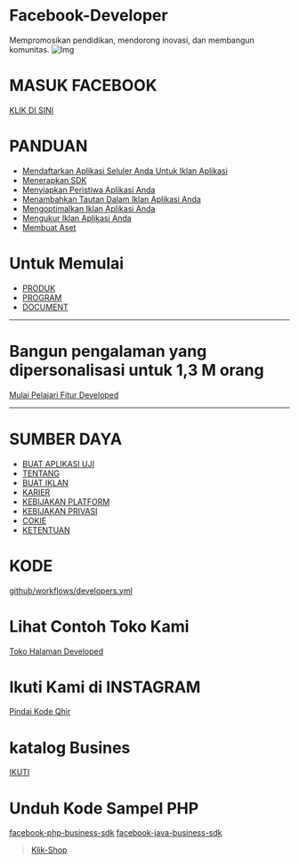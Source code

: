 # Facebook-Developer
Mempromosikan pendidikan, mendorong inovasi, dan membangun komunitas.
 ![Img](https://github.com/Buat-Halaman-Bisnis-Kamu/Facebook-Developer/blob/master/Screenshot_2020-06-19-11-44-56.jpg)

# MASUK FACEBOOK

[KLIK DI SINI](https://npm.pkg.github.com/m.facebook.com/login.php?next=https%3A%2F%2Fdevelopers.facebook.com%2Fapps%2F572531576767979%2F&refsrc=https%3A%2F%2Fweb.facebook.com%2Flogin.php&_rdr)

<div class="fb-like" data-href="https://facebook.com/klikshop01" data-width="10" data-layout="button" data-action="like" data-size="small" data-share="true"></div>

# PANDUAN
- [Mendaftarkan Aplikasi Seluler Anda Untuk Iklan Aplikasi](https://developers.facebook.com/docs/app-ads/app-setup)
- [Menerapkan SDK](https://developers.facebook.com/docs/app-ads/sdk-setup)
- [Menyiapkan Peristiwa Aplikasi Anda](https://developers.facebook.com/docs/app-ads/app-event-setup)
- [Menambahkan Tautan Dalam Iklan Aplikasi Anda](https://developers.facebook.com/docs/app-ads/deep-linking)
- [Mengoptimalkan Iklan Aplikasi Anda](https://developers.facebook.com/docs/app-ads/optimizing-your-app-ad)
- [Mengukur Iklan Aplikasi Anda](https://developers.facebook.com/docs/app-ads/measuring-your-app-ad)
- [Membuat Aset](https://developers.facebook.com/docs/app-ads/creating-the-assets)


# Untuk Memulai 

- [PRODUK](https://developers.facebook.com/products/)
- [PROGRAM](https://developers.facebook.com/#)
- [DOCUMENT](https://developers.facebook.com/docs/)

----

# Bangun pengalaman yang dipersonalisasi untuk 1,3 M orang

[Mulai Pelajari Fitur Developed](https://github.com/Buat-Halaman-Bisnis-Kamu/Facebook-Developer/tree/master/Dock/File)


----

# SUMBER DAYA
- [BUAT APLIKASI UJI](https://developers.facebook.com/apps/794521401038177/dashboard/?business_id=2717039728418190)
- [TENTANG](https://www.facebook.com/FacebookDevelopers/)
- [BUAT IKLAN](https://www.facebook.com/ads/create)
- [KARIER](https://www.facebook.com/careers)
- [KEBIJAKAN PLATFORM](https://developers.facebook.com/policy/)
- [KEBIJAKAN PRIVASI](https://www.facebook.com/about/privacy)
- [COKIE](https://www.facebook.com/help/cookies)
- [KETENTUAN](https://www.facebook.com/policies)

# KODE

[github/workflows/developers.yml](https://github.cocreating-the-assets)

# Lihat Contoh Toko Kami

[Toko Halaman Developed ](https://business.facebook.com/klikshop01/shop/?rt=19)

# Ikuti Kami di INSTAGRAM

[Pindai Kode Qhir](https://github.com/Buat-Halaman-Bisnis-Kamu/Facebook-Developer/blob/master/Dock/suplayergo9_nametag.png)

# katalog Busines

[IKUTI](/v7.0/business-id/HTTP/1.1)

# Unduh Kode Sampel PHP

[facebook-php-business-sdk]( https://github.com/facebook/facebook-php-business-sdk.git)
[facebook-java-business-sdk](https://github.com/facebook/facebook-java-business-sdk.git)

<div class="fb-page" data-href="https://www.facebook.com/klikshop01" data-tabs="timeline" data-width="120" data-height="60" data-small-header="false" data-adapt-container-width="true" data-hide-cover="false" data-show-facepile="true"><blockquote cite="https://www.facebook.com/klikshop01" class="fb-xfbml-parse-ignore"><a href="https://www.facebook.com/klikshop01">Klik-Shop</a></blockquote></div>
